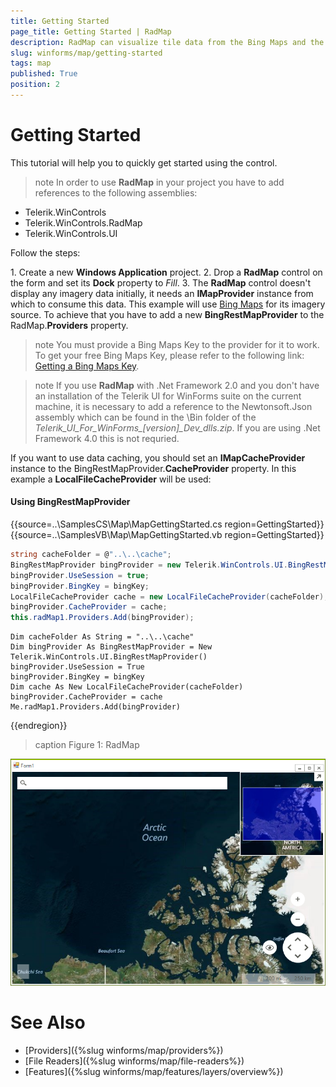 ```yaml
---
title: Getting Started
page_title: Getting Started | RadMap
description: RadMap can visualize tile data from the Bing Maps and the OpenStreetMaps REST services as well as from the local file system.
slug: winforms/map/getting-started
tags: map
published: True
position: 2 
---
```


# Getting Started

This tutorial will help you to quickly get started using the control.

>note In order to use __RadMap__ in your project you have to add references to the following assemblies:
* Telerik.WinControls
* Telerik.WinControls.RadMap
* Telerik.WinControls.UI

Follow the steps:

1\. Create a new __Windows Application__ project.
2\. Drop a __RadMap__ control on the form and set its __Dock__ property to *Fill*.
3\. The __RadMap__ control doesn't display any imagery data initially, it needs an __IMapProvider__ instance from which to consume this data. This example will use [Bing Maps](https://www.bingmapsportal.com/) for its imagery source. To achieve that you have to add a new __BingRestMapProvider__ to the RadMap.__Providers__ property.

>note You must provide a Bing Maps Key to the provider for it to work. To get your free Bing Maps Key, please refer to the following link: [Getting a Bing Maps Key](https://msdn.microsoft.com/en-us/library/ff428642.aspx).

>note If you use __RadMap__ with .Net Framework 2.0 and you don't have an installation of the Telerik UI for WinForms suite on the current machine, it is necessary to add a reference to the Newtonsoft.Json assembly which can be found in the \Bin folder of the *Telerik_UI_For_WinForms_[version]_Dev_dlls.zip*. If you are using .Net Framework 4.0 this is not requried.

If you want to use data caching, you should set an __IMapCacheProvider__ instance to the BingRestMapProvider.__CacheProvider__ property. In this example a __LocalFileCacheProvider__ will be used:

#### Using BingRestMapProvider

{{source=..\SamplesCS\Map\MapGettingStarted.cs region=GettingStarted}} 
{{source=..\SamplesVB\Map\MapGettingStarted.vb region=GettingStarted}}

````C#
string cacheFolder = @"..\..\cache";
BingRestMapProvider bingProvider = new Telerik.WinControls.UI.BingRestMapProvider();
bingProvider.UseSession = true;
bingProvider.BingKey = bingKey;
LocalFileCacheProvider cache = new LocalFileCacheProvider(cacheFolder);
bingProvider.CacheProvider = cache;
this.radMap1.Providers.Add(bingProvider);

````
````VB.NET
Dim cacheFolder As String = "..\..\cache"
Dim bingProvider As BingRestMapProvider = New Telerik.WinControls.UI.BingRestMapProvider()
bingProvider.UseSession = True
bingProvider.BingKey = bingKey
Dim cache As New LocalFileCacheProvider(cacheFolder)
bingProvider.CacheProvider = cache
Me.radMap1.Providers.Add(bingProvider)

````

{{endregion}} 

>caption Figure 1: RadMap 

![map-getting-started 001](images/map-getting-started001.png)

# See Also
* [Providers]({%slug winforms/map/providers%})
* [File Readers]({%slug winforms/map/file-readers%})
* [Features]({%slug winforms/map/features/layers/overview%})

